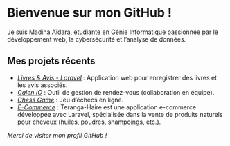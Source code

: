 # Bienvenue sur mon GitHub !

Je suis Madina Aïdara, étudiante en Génie Informatique passionnée par le développement web, la cybersécurité et l’analyse de données.

## Mes projets récents

- [*Livres & Avis - Laravel*](https://github.com/madinaaidara/livres-Avis-Laravel) : Application web pour enregistrer des livres et les avis associés.
- [*Calen.IO*](https://github.com/tourad009/Calen.IO) : Outil de gestion de rendez-vous (collaboration en équipe).
- [*Chess Game*](https://github.com/DjibrilDia1/chessGame) : Jeu d’échecs en ligne.
- [*E-Commerce*](https://github.com/madinaaidara/E-commerce.git) : Teranga-Haire est une application e-commerce développée avec Laravel, spécialisée dans la vente de produits naturels pour cheveux (huiles, poudres, shampoings, etc.).

*Merci de visiter mon profil GitHub !*
